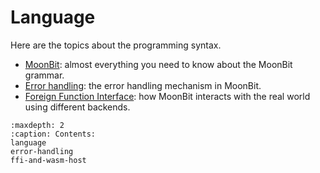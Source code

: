 # Language

Here are the topics about the programming syntax.

- [MoonBit](./language.md): almost everything you need to know about the MoonBit grammar.
- [Error handling](./error-handling.md): the error handling mechanism in MoonBit.
- [Foreign Function Interface](./ffi-and-wasm-host.md): how MoonBit interacts with the real world using different backends.

```{toctree}
:maxdepth: 2
:caption: Contents:
language
error-handling
ffi-and-wasm-host